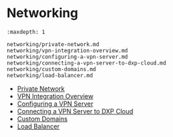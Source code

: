 # Networking

```{toctree}
:maxdepth: 1

networking/private-network.md
networking/vpn-integration-overview.md
networking/configuring-a-vpn-server.md
networking/connecting-a-vpn-server-to-dxp-cloud.md
networking/custom-domains.md
networking/load-balancer.md
```

- [Private Network](./networking/private-network.md)
- [VPN Integration Overview](./networking/vpn-integration-overview.md)
- [Configuring a VPN Server](./networking/configuring-a-vpn-server.md)
- [Connecting a VPN Server to DXP Cloud](./networking/connecting-a-vpn-server-to-dxp-cloud.md)
- [Custom Domains](./networking/custom-domains.md)
- [Load Balancer](./networking/load-balancer.md)
